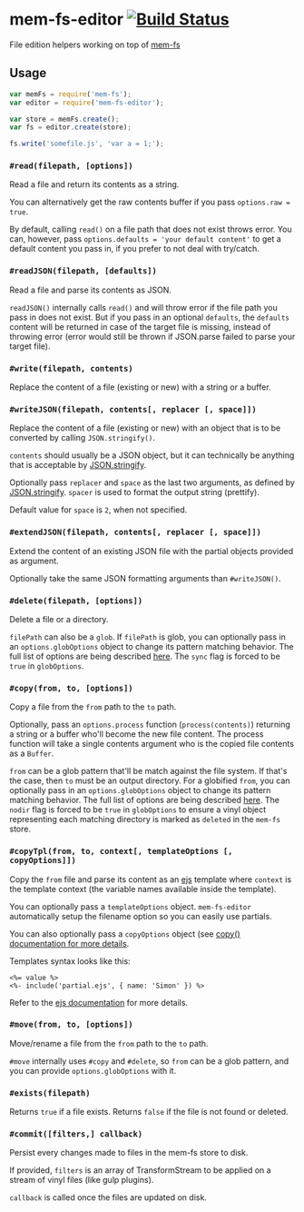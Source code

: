 mem-fs-editor [![Build Status](https://travis-ci.org/SBoudrias/mem-fs-editor.svg?branch=master)](https://travis-ci.org/SBoudrias/mem-fs-editor)
=============

File edition helpers working on top of [mem-fs](https://github.com/SBoudrias/mem-fs)

Usage
-------------

```js
var memFs = require('mem-fs');
var editor = require('mem-fs-editor');

var store = memFs.create();
var fs = editor.create(store);

fs.write('somefile.js', 'var a = 1;');
```

### `#read(filepath, [options])`

Read a file and return its contents as a string.

You can alternatively get the raw contents buffer if you pass `options.raw = true`.

By default, calling `read()` on a file path that does not exist throws error. You can, however, pass `options.defaults = 'your default content'` to get a default content you pass in, if you prefer to not deal with try/catch.

### `#readJSON(filepath, [defaults])`

Read a file and parse its contents as JSON.

`readJSON()` internally calls `read()` and will throw error if the file path you pass in does not exist. But if you pass in an optional `defaults`, the `defaults` content will be returned in case of the target file is missing, instead of throwing error (error would still be thrown if JSON.parse failed to parse your target file).

### `#write(filepath, contents)`

Replace the content of a file (existing or new) with a string or a buffer.

### `#writeJSON(filepath, contents[, replacer [, space]])`

Replace the content of a file (existing or new) with an object that is to be converted by calling `JSON.stringify()`.

`contents` should usually be a JSON object, but it can technically be anything that is acceptable by [JSON.stringify](https://developer.mozilla.org/en-US/docs/Web/JavaScript/Reference/Global_Objects/JSON/stringify).

Optionally pass `replacer` and `space` as the last two arguments, as defined by [JSON.stringify](https://developer.mozilla.org/en-US/docs/Web/JavaScript/Reference/Global_Objects/JSON/stringify). `spacer` is used to format the output string (prettify).

Default value for `space` is `2`, when not specified.

### `#extendJSON(filepath, contents[, replacer [, space]])`

Extend the content of an existing JSON file with the partial objects provided as argument.

Optionally take the same JSON formatting arguments than `#writeJSON()`.

### `#delete(filepath, [options])`

Delete a file or a directory.

`filePath` can also be a `glob`. If `filePath` is glob, you can optionally pass in an `options.globOptions` object to change its pattern matching behavior. The full list of options are being described [here](https://github.com/isaacs/node-glob#options). The `sync` flag is forced to be `true` in `globOptions`.

### `#copy(from, to, [options])`

Copy a file from the `from` path to the `to` path.

Optionally, pass an `options.process` function (`process(contents)`) returning a string or a buffer who'll become the new file content. The process function will take a single contents argument who is the copied file contents as a `Buffer`.

`from` can be a glob pattern that'll be match against the file system. If that's the case, then `to` must be an output directory. For a globified `from`, you can optionally pass in an `options.globOptions` object to change its pattern matching behavior. The full list of options are being described [here](https://github.com/isaacs/node-glob#options). The `nodir` flag is forced to be `true` in `globOptions` to ensure a vinyl object representing each matching directory is marked as `deleted` in the `mem-fs` store.

### `#copyTpl(from, to, context[, templateOptions [, copyOptions]])`

Copy the `from` file and parse its content as an [ejs](http://ejs.co/) template where `context` is the template context (the variable names available inside the template).

You can optionally pass a `templateOptions` object. `mem-fs-editor` automatically setup the filename option so you can easily use partials.

You can also optionally pass a `copyOptions` object (see [copy() documentation for more details](https://github.com/SBoudrias/mem-fs-editor#copyfrom-to-options).

Templates syntax looks like this:

```
<%= value %>
<%- include('partial.ejs', { name: 'Simon' }) %>
```

Refer to the [ejs documentation](http://ejs.co/) for more details.

### `#move(from, to, [options])`

Move/rename a file from the `from` path to the `to` path.

`#move` internally uses `#copy` and `#delete`, so `from` can be a glob pattern, and you can provide `options.globOptions` with it.

### `#exists(filepath)`

Returns `true` if a file exists. Returns `false` if the file is not found or deleted.

### `#commit([filters,] callback)`

Persist every changes made to files in the mem-fs store to disk.

If provided, `filters` is an array of TransformStream to be applied on a stream of vinyl files (like gulp plugins).

`callback` is called once the files are updated on disk.
